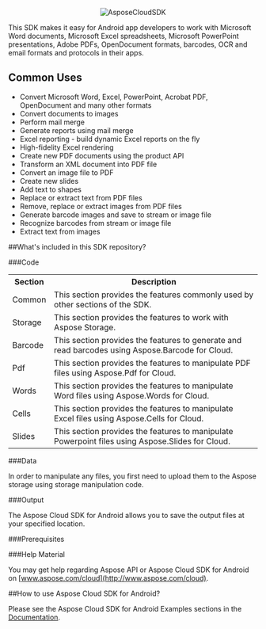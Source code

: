 <p align="center" >
  <img src="https://cloud.githubusercontent.com/assets/8667577/5695121/1b955b8e-99b3-11e4-928f-5c5a27cd6249.png" alt="AsposeCloudSDK" title="Aspose">
</p>

This SDK makes it easy for Android app developers to work with Microsoft Word documents, Microsoft Excel spreadsheets, Microsoft PowerPoint presentations, Adobe PDFs, OpenDocument formats, barcodes, OCR and email formats and protocols in their apps.

## Common Uses
* Convert Microsoft Word, Excel, PowerPoint, Acrobat PDF, OpenDocument and many other formats
* Convert documents to images
* Perform mail merge
* Generate reports using mail merge
* Excel reporting - build dynamic Excel reports on the fly
* High-fidelity Excel rendering
* Create new PDF documents using the product API
* Transform an XML document into PDF file
* Convert an image file to PDF
* Create new slides
* Add text to shapes
* Replace or extract text from PDF files
* Remove, replace or extract images from PDF files
* Generate barcode images and save to stream or image file
* Recognize barcodes from stream or image file
* Extract text from images



##What's included in this SDK repository?

###Code

<table>
<tr>
<th>Section</th>
<th>Description</th>
</tr>

<tr>
<td>Common</td>
<td>This section provides the features commonly used by other sections of the SDK.</td>
</tr>

<tr>
<td>Storage</td>
<td>This section provides the features to work with Aspose Storage.</td>
</tr>

<tr>
<td>Barcode</td>
<td>This section provides the features to generate and read barcodes using Aspose.Barcode for Cloud.</td>
</tr>

<tr>
<td>Pdf</td>
<td>This section provides the features to manipulate PDF files using Aspose.Pdf for Cloud.</td>
</tr>

<tr>
<td>Words</td>
<td>This section provides the features to manipulate Word files using Aspose.Words for Cloud.</td>
</tr>

<tr>
<td>Cells</td>
<td>This section provides the features to manipulate Excel files using Aspose.Cells for Cloud.</td>
</tr>

<tr>
<td>Slides</td>
<td>This section provides the features to manipulate Powerpoint files using Aspose.Slides for Cloud.</td>
</tr>


</table>



###Data

In order to manipulate any files, you first need to upload them to the Aspose storage using storage manipulation code.

###Output

The Aspose Cloud SDK for Android allows you to save the output files at your specified location.

###Prerequisites

<uses-permission android:name="android.permission.INTERNET" />
<uses-permission android:name="android.permission.WRITE_EXTERNAL_STORAGE"/>

###Help Material

You may get help regarding Aspose API or Aspose Cloud SDK for Android on [www.aspose.com/cloud](http://www.aspose.com/cloud).

##How to use Aspose Cloud SDK for Android?

Please see the Aspose Cloud SDK for Android Examples sections in the [Documentation](http://www.aspose.com/docs).

